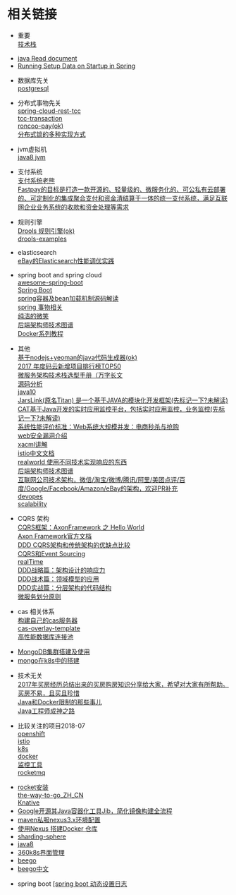 # 相关链接
* 重要<br/>
<a href="https://github.com/sindresorhus/awesome">技术栈</a><br/>
- [java Read document](https://www.jb51.net/article/90966.htm)
- [Running Setup Data on Startup in Spring](https://www.baeldung.com/running-setup-logic-on-startup-in-spring)

* 数据库先关<br/>
<a href="https://github.com/digoal/blog">postgresql</a><br/>

* 分布式事物先关<br/>
<a href="https://github.com/prontera/spring-cloud-rest-tcc">spring-cloud-rest-tcc</a><br/>
<a href="https://github.com/changmingxie/tcc-transaction">tcc-transaction</a><br/>
<a href="https://github.com/roncoo/roncoo-pay">roncoo-pay(ok)</a><br>
<a href="https://mp.weixin.qq.com/s/YgGcZPjrdezcU9u9WfNdOQ">分布式锁的多种实现方式</a>

* jvm虚拟机<br/>
<a href="https://github.com/jameswangAugmentum/Blogs/tree/master/jvm">java8 jvm</a>

* 支付系统<br/>
<a href="https://github.com/paymentrpc">支付系统老熊</a><br/>
<a href="https://github.com/cloudatee/fastpay">Fastpay的目标是打造一款开源的、轻量级的、微服务化的、可公私有云部署的、可定制化的集成聚合支付和资金清结算于一体的统一支付系统，满足互联网企业业务系统的收款和资金处理等需求</a>

* 规则引擎<br/>
<a href="http://blog.csdn.net/qq_31179577/article/details/76585854">Drools 规则引擎(ok)</a><br/>
<a href="https://github.com/ityouknow/drools-examples">drools-examples</a>

* elasticsearch<br/>
<a href="https://mp.weixin.qq.com/s/Xvc7f0nBaNVa7_DnzjCUiw">eBay的Elasticsearch性能调优实践</a>

* spring boot and spring cloud <br/>
<a href="https://github.com/ityouknow/awesome-spring-boot">awesome-spring-boot</a><br/>
<a href="https://github.com/ityouknow/spring-boot-examples">Spring Boot</a><br/>
<a href="http://mp.weixin.qq.com/s/zRjokN97kBu__mcuEBC_Lg">spring容器及bean加载机制源码解读</a><br/>
<a href="https://www.ibm.com/developerworks/cn/education/opensource/os-cn-spring-trans/">spring 事物相关</a><br/>
<a href="https://www.cnblogs.com/ityouknow/p/7566682.html">纯洁的微笑</a><br/>
<a href="https://github.com/xingshaocheng/architect-awesome">后端架构师技术图谱</a><br/>
<a href="http://www.itmuch.com/page/3/">Docker系列教程</a>

* 其他<br/>
<a href="https://github.com/jhipster/generator-jhipster">基于nodejs+yeoman的java代码生成器(ok)</a><br/>
<a href="http://mp.weixin.qq.com/s/H6Nb-MpJzPy8S_NLWo8V-w">2017 年度码云新增项目排行榜TOP50</a><br/>
<a href="http://mp.weixin.qq.com/s/zFJokAv8lSQejGFTGJTJeQ">微服务架构技术栈选型手册（万字长文</a><br/>
<a href="https://github.com/YunaiV/Blog">源码分析</a></br>
<a href="http://mp.weixin.qq.com/s/krGXHpkQefpyq6WP9epFtg">java10</a></br>
<a href="https://github.com/alibaba/jarslink">JarsLink(原名Titan) 是一个基于JAVA的模块化开发框架(先标记一下?未解读)</a></br>
<a href="https://github.com/dianping/cat">CAT基于Java开发的实时应用监控平台，包括实时应用监控，业务监控(先标记一下?未解读)</a><br/>
<a href="http://mp.weixin.qq.com/s/zDbcV_vJeBOnAYxK0WEJQQ">系统性能评价标准：Web系统大规模并发：电商秒杀与抢购</a><br/>
<a href="http://mp.weixin.qq.com/s/sqIVgpxmaa9TT0Q5PiTtsw">web安全漏洞介绍<a/><br/>
<a href="https://blog.csdn.net/ycyangcai/article/details/7749714">xacml讲解</a><br/>
<a href="https://github.com/doczhcn/istio">istio中文文档</a><br/>
<a href="https://github.com/gothinkster">realworld 使用不同技术实现响应的东西</a><br/>
<a href="https://github.com/xingshaocheng/architect-awesome">后端架构师技术图谱</a><br/>
<a href="https://github.com/davideuler/architecture.of.internet-product">互联网公司技术架构，微信/淘宝/微博/腾讯/阿里/美团点评/百度/Google/Facebook/Amazon/eBay的架构，欢迎PR补充</a><br/>
<a href="https://github.com/ripienaar/free-for-dev">devopes</a><br/>
<a href="https://github.com/binhnguyennus/awesome-scalability">scalability</a>

* CQRS 架构<br/>
<a href="https://www.cnblogs.com/yjmyzz/archive/2016/03/03/cqrs-axonframework-sample.html">CQRS框架：AxonFramework 之 Hello World</a><br/>
<a href="https://blog.csdn.net/qq_31179577/article/list/2?">Axon Framework官方文档</a><br/>
<a href="http://www.techweb.com.cn/network/system/2017-07-07/2553563.shtml">DDD CQRS架构和传统架构的优缺点比较</a><br/>
<a href="http://edisonxu.com/2017/03/23/hello-cqrs.html">CQRS和Event Sourcing</a></br>
<a href="https://github.com/gothinkster/realworld">realTime</a><br/>
<a href="https://mp.weixin.qq.com/s/n6lMHgqyHzXfhK9EdzEqcQ">DDD战略篇：架构设计的响应力</a><br/>
<a href="https://mp.weixin.qq.com/s/VlBujq9F9F6yC4N5im4S4g">DDD战术篇：领域模型的应用</a><br/>
<a href="https://mp.weixin.qq.com/s/jiX-xsnjCrRXwNzBhHepaQ">DDD实战篇：分层架构的代码结构</a><br/>
<a href="https://mp.weixin.qq.com/s/r1Z0Dajjm70XHuDWk5n1OA">微服务划分原则</a>

* cas 相关体系<br/>
<a href="http://www.cnblogs.com/flying607/p/7598248.html">构建自己的cas服务器</a></br>
<a href="https://github.com/apereo/cas-overlay-template">cas-overlay-template</a></br>
<a href="https://github.com/brettwooldridge/HikariCP">高性能数据库连接池</a>
- [MongoDB集群搭建及使用](https://blog.csdn.net/supermapsupport/article/details/78953080)
- [mongo在k8s中的搭建](https://mp.weixin.qq.com/s/B9uZ7qe4c6FCFKYJjqdliQ)


* 技术无关<br/>
<a href="https://github.com/houshanren/hangzhou_house_knowledge">2017年买房经历总结出来的买房购房知识分享给大家，希望对大家有所帮助。买房不易，且买且珍惜</a><br/>
<a href="https://mp.weixin.qq.com/s/XUBXacXTX_CzeCxig0eNjw">Java和Docker限制的那些事儿</a><br/>
<a href="https://mp.weixin.qq.com/s/UKwZkwYmDSVTbj62ACuapg">Java工程师成神之路</a>


* 比较关注的项目2018-07<br/>
<a href="https://github.com/openshift/origin">openshift</a><br/>
<a href="https://github.com/istio/istio">istio</a><br/>
<a href="https://github.com/kubernetes/kubernetes">k8s</a><br/>
<a href="https://github.com/moby/moby">docker</a><br/>
<a href="https://github.com/grafana/grafana">监控工具</a><br/>
<a href="https://github.com/apache/rocketmq">rocketmq</a><br/>
- [rocket安装](https://blog.csdn.net/c_yang13/article/details/76836753)<br/>
<a href="https://github.com/Unknwon/the-way-to-go_ZH_CN">the-way-to-go_ZH_CN</a><br/>
<a href="https://github.com/knative">Knative</a>
- [Google开源其Java容器化工具Jib，简化镜像构建全流程](https://mp.weixin.qq.com/s/--DRbX84jUP3Sb_95XGyeA)
- [maven私服nexus3.x环境配置](https://www.xncoding.com/2017/09/02/tool/nexus.html)
- [使用Nexus 搭建Docker 仓库](https://mritd.me/2017/01/08/set-up-docker-registry-by-nexus/)
- [sharding-sphere](https://github.com/sharding-sphere/sharding-sphere)
- [java8](https://github.com/winterbe/java8-tutorial)
- [360k8s界面管理](https://github.com/Qihoo360/wayne)
- [beego](https://github.com/astaxie/beego)
- [beego中文](https://beego.me/docs/intro/)

* spring  boot
<a href="https://blog.csdn.net/dyc87112/article/details/54866244/">[spring boot 动态设置日志</a><br/>







